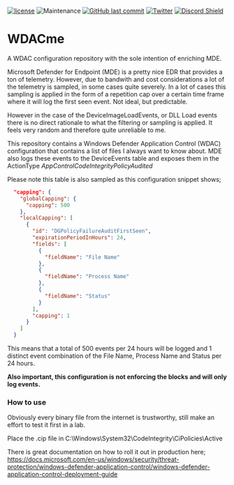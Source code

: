 [![license](https://img.shields.io/github/license/olafhartong/WDACme.svg?style=flat-square)](https://github.com/olafhartong/WDACme/blob/master/license.md)
![Maintenance](https://img.shields.io/maintenance/yes/2022.svg?style=flat-square)
[![GitHub last commit](https://img.shields.io/github/last-commit/olafhartong/WDACme?style=flat-square)](https://github.com/olafhartong/WDACme/commit/master)
[![Twitter](https://img.shields.io/twitter/follow/olafhartong.svg?style=social&label=Follow)](https://twitter.com/olafhartong)
[![Discord Shield](https://discordapp.com/api/guilds/715302469751668787/widget.png?style=shield)](https://discord.gg/B5n6skNTwy)

# WDACme
A WDAC configuration repository with the sole intention of enriching MDE.

Microsoft Defender for Endpoint (MDE) is a pretty nice EDR that provides a ton of telemetry. However, due to bandwith and cost considerations a lot of the telemetry is sampled, in some cases quite severely.
In a lot of cases this sampling is applied in the form of a repetition cap over a certain time frame where it will log the first seen event. Not ideal, but predictable.

However in the case of the DeviceImageLoadEvents, or DLL Load events there is no direct rationale to what the filtering or sampling is applied. It feels very random and therefore quite unreliable to me. 

This repository contains a Windows Defender Application Control (WDAC) configuration that contains a list of files I always want to know about.
MDE also logs these events to the DeviceEvents table and exposes them in the ActionType *AppControlCodeIntegrityPolicyAudited*

Please note this table is also sampled as this configuration snippet shows;
```json
  "capping": {
    "globalCapping": {
      "capping": 500
    },
    "localCapping": [
      {
        "id": "DGPolicyFailureAuditFirstSeen",
        "expirationPeriodInHours": 24,
        "fields": [
          {
            "fieldName": "File Name"
          },
          {
            "fieldName": "Process Name"
          },
          {
            "fieldName": "Status"
          }
        ],
        "capping": 1
      }
    ]
  }
```

This means that a total of 500 events per 24 hours will be logged and 1 distinct event combination of the File Name, Process Name and Status per 24 hours.

**Also important, this configuration is not enforcing the blocks and will only log events.**

### How to use

Obviously every binary file from the internet is trustworthy, still make an effort to test it first in a lab.

Place the .cip file in C:\Windows\System32\CodeIntegrity\CiPolicies\Active

There is great documentation on how to roll it out in production here;
https://docs.microsoft.com/en-us/windows/security/threat-protection/windows-defender-application-control/windows-defender-application-control-deployment-guide


